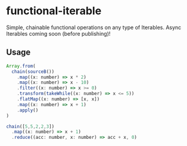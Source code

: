# functional-iterable

Simple, chainable functional operations on any type of Iterables. Async Iterables coming soon (before publishing)!

## Usage

```js
Array.from(
  chain(sourceB())
    .map((x: number) => x * 2)
    .map((x: number) => x - 10)
    .filter((x: number) => x >= 0)
    .transform(takeWhile((x: number) => x <= 5))
    .flatMap((x: number) => [x, x])
    .map((x: number) => x + 1)
    .apply()
)
```

```js
chain([5,5,2,2,3])
  .map((x: number) => x + 1)
  .reduce((acc: number, x: number) => acc + x, 0)
```
